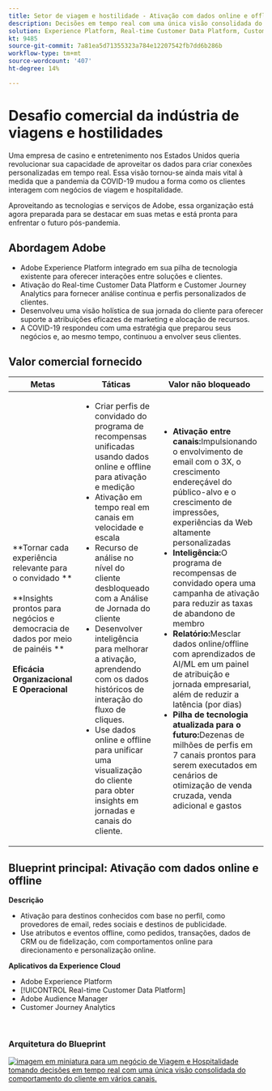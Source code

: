 ```yaml
---
title: Setor de viagem e hostilidade - Ativação com dados online e offline
description: Decisões em tempo real com uma única visão consolidada do comportamento do cliente em vários canais.
solution: Experience Platform, Real-time Customer Data Platform, Customer Journey Analytics, Analytics, Audience Manager, Experience Manager, Target
kt: 9485
source-git-commit: 7a81ea5d71355323a784e12207542fb7dd6b286b
workflow-type: tm+mt
source-wordcount: '407'
ht-degree: 14%

---
```



# Desafio comercial da indústria de viagens e hostilidades

Uma empresa de casino e entretenimento nos Estados Unidos queria revolucionar sua capacidade de aproveitar os dados para criar conexões personalizadas em tempo real.  Essa visão tornou-se ainda mais vital à medida que a pandemia da COVID-19 mudou a forma como os clientes interagem com negócios de viagem e hospitalidade.

Aproveitando as tecnologias e serviços de Adobe, essa organização está agora preparada para se destacar em suas metas e está pronta para enfrentar o futuro pós-pandemia.

## Abordagem Adobe

* Adobe Experience Platform integrado em sua pilha de tecnologia existente para oferecer interações entre soluções e clientes.
* Ativação do Real-time Customer Data Platform e Customer Journey Analytics para fornecer análise contínua e perfis personalizados de clientes.
* Desenvolveu uma visão holística de sua jornada do cliente para oferecer suporte a atribuições eficazes de marketing e alocação de recursos.
* A COVID-19 respondeu com uma estratégia que preparou seus negócios e, ao mesmo tempo, continuou a envolver seus clientes.

## Valor comercial fornecido

| Metas | Táticas | Valor não bloqueado |
|---|---|---|
| **Tornar cada experiência relevante para o convidado **<br></br>**Insights prontos para negócios e democracia de dados por meio de painéis **<br></br>**Eficácia Organizacional E Operacional**</ul> | <ul><li>Criar perfis de convidado do programa de recompensas unificadas usando dados online e offline para ativação e medição</li><li>Ativação em tempo real em canais em velocidade e escala</li><li>Recurso de análise no nível do cliente desbloqueado com a Análise de Jornada do cliente</li><li>Desenvolver inteligência para melhorar a ativação, aprendendo com os dados históricos de interação do fluxo de cliques.</li><li>Use dados online e offline para unificar uma visualização do cliente para obter insights em jornadas e canais do cliente.</li></ul> | <ul><li><strong> Ativação entre canais:</strong>Impulsionando o envolvimento de email com o 3X, o crescimento endereçável do público-alvo e o crescimento de impressões, experiências da Web altamente personalizadas </li><li><strong>Inteligência:</strong>O programa de recompensas de convidado opera uma campanha de ativação para reduzir as taxas de abandono de membro</li><li><strong>Relatório:</strong>Mesclar dados online/offline com aprendizados de AI/ML em um painel de atribuição e jornada empresarial, além de reduzir a latência (por dias)</li><li><strong>Pilha de tecnologia atualizada para o futuro:</strong>Dezenas de milhões de perfis em 7 canais prontos para serem executados em cenários de otimização de venda cruzada, venda adicional e gastos</li></ul> |

## Blueprint principal: Ativação com dados online e offline

<strong>Descrição</strong>
<ul><li>Ativação para destinos conhecidos com base no perfil, como provedores de email, redes sociais e destinos de publicidade.</li><li>Use atributos e eventos offline, como pedidos, transações, dados de CRM ou de fidelização, com comportamentos online para direcionamento e personalização online.</li></li></ul>

<strong>Aplicativos da Experience Cloud</strong>
<ul><li>Adobe Experience Platform</li><li>[!UICONTROL Real-time Customer Data Platform]</li><li>Adobe Audience Manager</li><li>Customer Journey Analytics</li></ul> 
<br>

### Arquitetura do Blueprint

<a href="https://experienceleague.adobe.com/docs/blueprints-learn/architecture/audience-activation/platform-and-applications.html?lang=pt-BR"><img alt="imagem em miniatura para um negócio de Viagem e Hospitalidade tomando decisões em tempo real com uma única visão consolidada do comportamento do cliente em vários canais." src="https://experienceleague.adobe.com/docs/blueprints-learn/assets/online_offline_activation.svg"/></a>




